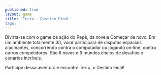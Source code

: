 ```yaml
---
published: true
layout: game
title: 'Terra - Destino Final'
tags: 
---
```

Divirta-se com o game de a&ccedil;&atilde;o do Pep&ecirc;, da novela Come&ccedil;ar de novo. Em um ambiente totalmente 3D, voc&ecirc; participar&aacute; de disputas espaciais alucinantes, concorrendo contra o computador ou jogando on-line, contra outros competidores. S&atilde;o 8 naves e 9 mundos cheios de desafios e cen&aacute;rios incr&iacute;veis.







Participe dessa aventura e encontre Terra, o Destino Final!








